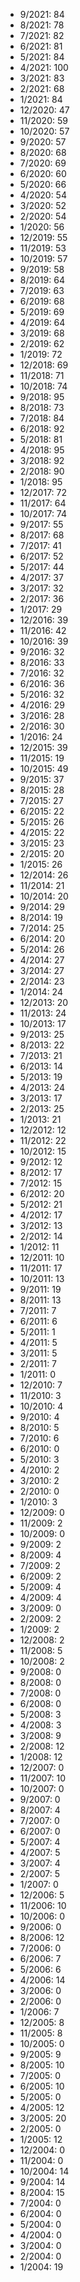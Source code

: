*  9/2021: 84
*  8/2021: 78
*  7/2021: 82
*  6/2021: 81
*  5/2021: 84
*  4/2021: 100
*  3/2021: 83
*  2/2021: 68
*  1/2021: 84
*  12/2020: 47
*  11/2020: 59
*  10/2020: 57
*  9/2020: 57
*  8/2020: 68
*  7/2020: 69
*  6/2020: 60
*  5/2020: 66
*  4/2020: 54
*  3/2020: 52
*  2/2020: 54
*  1/2020: 56
*  12/2019: 55
*  11/2019: 53
*  10/2019: 57
*  9/2019: 58
*  8/2019: 64
*  7/2019: 63
*  6/2019: 68
*  5/2019: 69
*  4/2019: 64
*  3/2019: 68
*  2/2019: 62
*  1/2019: 72
*  12/2018: 69
*  11/2018: 71
*  10/2018: 74
*  9/2018: 95
*  8/2018: 73
*  7/2018: 84
*  6/2018: 92
*  5/2018: 81
*  4/2018: 95
*  3/2018: 92
*  2/2018: 90
*  1/2018: 95
*  12/2017: 72
*  11/2017: 64
*  10/2017: 74
*  9/2017: 55
*  8/2017: 68
*  7/2017: 41
*  6/2017: 52
*  5/2017: 44
*  4/2017: 37
*  3/2017: 32
*  2/2017: 36
*  1/2017: 29
*  12/2016: 39
*  11/2016: 42
*  10/2016: 39
*  9/2016: 32
*  8/2016: 33
*  7/2016: 32
*  6/2016: 36
*  5/2016: 32
*  4/2016: 29
*  3/2016: 28
*  2/2016: 30
*  1/2016: 24
*  12/2015: 39
*  11/2015: 19
*  10/2015: 49
*  9/2015: 37
*  8/2015: 28
*  7/2015: 27
*  6/2015: 22
*  5/2015: 26
*  4/2015: 22
*  3/2015: 23
*  2/2015: 20
*  1/2015: 26
*  12/2014: 26
*  11/2014: 21
*  10/2014: 20
*  9/2014: 29
*  8/2014: 19
*  7/2014: 25
*  6/2014: 20
*  5/2014: 26
*  4/2014: 27
*  3/2014: 27
*  2/2014: 23
*  1/2014: 24
*  12/2013: 20
*  11/2013: 24
*  10/2013: 17
*  9/2013: 25
*  8/2013: 22
*  7/2013: 21
*  6/2013: 14
*  5/2013: 19
*  4/2013: 24
*  3/2013: 17
*  2/2013: 25
*  1/2013: 21
*  12/2012: 12
*  11/2012: 22
*  10/2012: 15
*  9/2012: 12
*  8/2012: 17
*  7/2012: 15
*  6/2012: 20
*  5/2012: 21
*  4/2012: 17
*  3/2012: 13
*  2/2012: 14
*  1/2012: 11
*  12/2011: 10
*  11/2011: 17
*  10/2011: 13
*  9/2011: 19
*  8/2011: 13
*  7/2011: 7
*  6/2011: 6
*  5/2011: 1
*  4/2011: 5
*  3/2011: 5
*  2/2011: 7
*  1/2011: 0
*  12/2010: 7
*  11/2010: 3
*  10/2010: 4
*  9/2010: 4
*  8/2010: 5
*  7/2010: 6
*  6/2010: 0
*  5/2010: 3
*  4/2010: 2
*  3/2010: 2
*  2/2010: 0
*  1/2010: 3
*  12/2009: 0
*  11/2009: 2
*  10/2009: 0
*  9/2009: 2
*  8/2009: 4
*  7/2009: 2
*  6/2009: 2
*  5/2009: 4
*  4/2009: 4
*  3/2009: 0
*  2/2009: 2
*  1/2009: 2
*  12/2008: 2
*  11/2008: 5
*  10/2008: 2
*  9/2008: 0
*  8/2008: 0
*  7/2008: 0
*  6/2008: 0
*  5/2008: 3
*  4/2008: 3
*  3/2008: 9
*  2/2008: 12
*  1/2008: 12
*  12/2007: 0
*  11/2007: 10
*  10/2007: 0
*  9/2007: 0
*  8/2007: 4
*  7/2007: 0
*  6/2007: 0
*  5/2007: 4
*  4/2007: 5
*  3/2007: 4
*  2/2007: 5
*  1/2007: 0
*  12/2006: 5
*  11/2006: 10
*  10/2006: 0
*  9/2006: 0
*  8/2006: 12
*  7/2006: 0
*  6/2006: 7
*  5/2006: 6
*  4/2006: 14
*  3/2006: 0
*  2/2006: 0
*  1/2006: 7
*  12/2005: 8
*  11/2005: 8
*  10/2005: 0
*  9/2005: 9
*  8/2005: 10
*  7/2005: 0
*  6/2005: 10
*  5/2005: 0
*  4/2005: 12
*  3/2005: 20
*  2/2005: 0
*  1/2005: 12
*  12/2004: 0
*  11/2004: 0
*  10/2004: 14
*  9/2004: 14
*  8/2004: 15
*  7/2004: 0
*  6/2004: 0
*  5/2004: 0
*  4/2004: 0
*  3/2004: 0
*  2/2004: 0
*  1/2004: 19